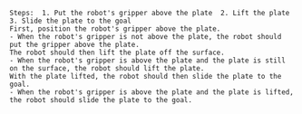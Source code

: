 
    Steps:  1. Put the robot's gripper above the plate  2. Lift the plate  3. Slide the plate to the goal 
    First, position the robot's gripper above the plate. 
    - When the robot's gripper is not above the plate, the robot should put the gripper above the plate.
    The robot should then lift the plate off the surface.
    - When the robot's gripper is above the plate and the plate is still on the surface, the robot should lift the plate. 
    With the plate lifted, the robot should then slide the plate to the goal. 
    - When the robot's gripper is above the plate and the plate is lifted, the robot should slide the plate to the goal.
